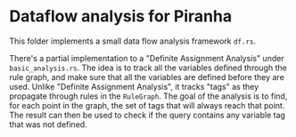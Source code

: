 # Dataflow analysis for Piranha

This folder implements a small data flow analysis framework `df.rs`.

There's a partial implementation to a "Definite Assignment Analysis" under `basic_analysis.rs`. 
The idea is to track all the variables defined through the rule graph,
and make sure that all the variables are defined before they are used.
Unlike "Definite Assignment Analysis", it tracks "tags" as they propagate
through rules in the `RuleGraph`. 
The goal of the analysis is to find, for each point in the graph,
the set of tags that will always reach that point.
The result can then be used to check if the query contains any variable tag that was not defined.
